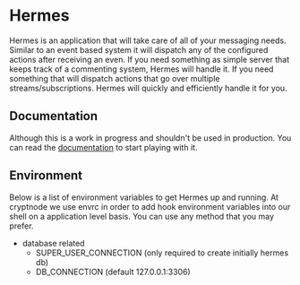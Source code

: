 # Hermes
Hermes is an application that will take care of all of your messaging needs. Similar to an event based system it will dispatch any of the configured actions after receiving an even. If you need something as simple server that keeps track of a commenting system, Hermes will handle it. If you need something that will dispatch actions that go over multiple streams/subscriptions. Hermes will quickly and efficiently handle it for you. 

## Documentation
Although this is a work in progress and shouldn't be used in production. You can read the [documentation](https://docs.hermes.cryptnode.tech) to start playing with it.  

## Environment
Below is a list of environment variables to get Hermes up and running. At cryptnode we use envrc in order to add hook environment variables into our shell on a application level basis. You can use any method that you may prefer.
* database related
    * SUPER_USER_CONNECTION (only required to create initially hermes db)
    * DB_CONNECTION (default 127.0.0.1:3306)